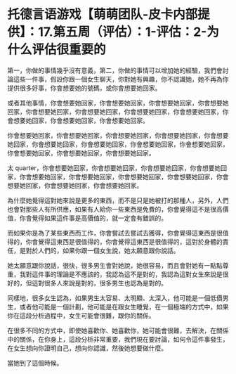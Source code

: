 # 托德言语游戏【萌萌团队-皮卡内部提供】：17.第五周（评估）：1-评估：2-为什么评估很重要的

第一，你做的事情幾乎沒有意義，第二，你做的事情可以增加她的經驗，我們會討論這些一件事，假設你跟一個女生聊天，你對她有興趣，你不認識她，她不再為你提供很多好事，你會想要她的號碼，或你會想要她回家。

或者其他事情，你會想要她回家，你會想要她回家，你會想要她回家，你會想要她回家，你會想要她回家，你會想要她回家，你會想要她回家，你會想要她回家，你會想要她回家，你會想要她回家，你會想要她回家。

你會想要她回家，你會想要她回家，你會想要她回家，你會想要她回家，你會想要她回家，你會想要她回家，你會想要她回家，你會想要她回家，你會想要她回家，你會想要她回家，你會想要她回家，你會想要她回家。

太 quarter，你會想要她回家，你會想要她回家，你會想要她回家，你會想要她回家，你會想要她回家，你會想要她回家，你會想要她回家，你會想要她回家，你會想要她回家，你會想要她回家，你會想要她回家。

為什麼她覺得這對她來說是更多的東西，而不是只是她被打的那種人，另外，人們也會對那些人有所供應，如果有人給你一些東西是免費的，你會覺得這不是很高價值，你會覺得如果這件事是高價值的，就一定會有錯誤的。

而如果你是為了某些東西而工作，你會嘗試去嘗試去獲得，你會覺得這東西是很值得的，你會覺得這東西是很值得的，你會覺得這東西是很值得的，這對於身體的責任，是對於人們的，如果你跟一個女生說，她太願意跟你說話。

她太願意跟你說話，很快，很多男生會對她說，她很容易，而且會對她有一點點尊重，我對這件事的理論是不應該的，我認為這不是對的，我認為這對女生來說是很好的，但這對很多人來說是對的，很多男生也認為是對的。

同樣地，很多女生認為，如果男生太容易、太明顯、太深入，他可能是一個低價男生，或者他可能是一個計劃，他可能是在跟女生睡覺，在一個極端的方式中，如果你在這段分析過程中，女生可能會很難，跟你的關係。

在很多不同的方式中，即使她喜歡你、她喜歡你，她可能會很難，去解決，在關係中的關係，在你身上，這段分析非常重要，我們現在要討論，如何令這件事發生，在女生想向你證明自己，想向你認識，然後她想要做什麼。

當她到了這個時候。